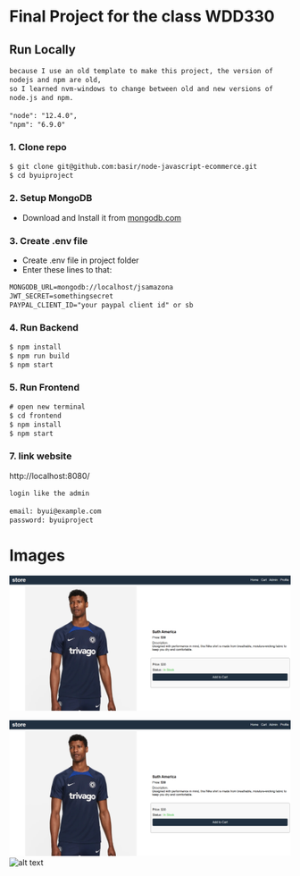 # Final Project for the class WDD330

## Run Locally
```
because I use an old template to make this project, the version of nodejs and npm are old,
so I learned nvm-windows to change between old and new versions of node.js and npm. 

"node": "12.4.0",
"npm": "6.9.0"
```

### 1. Clone repo
```
$ git clone git@github.com:basir/node-javascript-ecommerce.git
$ cd byuiproject
```

### 2. Setup MongoDB
 - Download and Install it from [mongodb.com](https://www.mongodb.com/try/download/community)

### 3. Create .env file
- Create .env file in project folder
- Enter these lines to that:

```
MONGODB_URL=mongodb://localhost/jsamazona
JWT_SECRET=somethingsecret
PAYPAL_CLIENT_ID="your paypal client id" or sb
```

### 4. Run Backend

```
$ npm install
$ npm run build
$ npm start
```

### 5. Run Frontend

```
# open new terminal
$ cd frontend
$ npm install
$ npm start
```

### 7. link website
http://localhost:8080/

```
login like the admin

email: byui@example.com
password: byuiproject
```

# Images
![My Image](./images-github/example1.png)

![My Image](./images-github/example1.png)
![alt text](https://github.com/iamvalenciia/byuiproject/edit/main/images-github/example1.png?raw=true)
<a href="./images-github/example1.png"></a>
<a href="./images-github/example2.png"></a>
<a href="./images-github/example2.1.png"></a>
<a href="./images-github/example3.png"></a>
<a href="./images-github/example4.png"></a>
<a href="./images-github/example5.png"></a>
<a href="./images-github/example6.png"></a>
<a href="./images-github/example7.png"></a>




